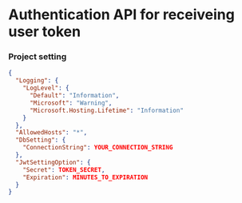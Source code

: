 ﻿# Authentication API for receiveing user token

### Project setting
```json
{
  "Logging": {
    "LogLevel": {
      "Default": "Information",
      "Microsoft": "Warning",
      "Microsoft.Hosting.Lifetime": "Information"
    }
  },
  "AllowedHosts": "*",
  "DbSetting": {
    "ConnectionString": YOUR_CONNECTION_STRING
  },
  "JwtSettingOption": {
    "Secret": TOKEN_SECRET,
    "Expiration": MINUTES_TO_EXPIRATION
  }
}
```
